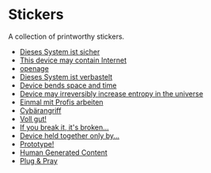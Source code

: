 Stickers
========


A collection of printworthy stickers.

* [Dieses System ist sicher](sicher/)
* [This device may contain Internet](internet/)
* [openage](openage/)
* [Dieses System ist verbastelt](verbastelt/)
* [Device bends space and time](spacetime/)
* [Device may irreversibly increase entropy in the universe](entropy/)
* [Einmal mit Profis arbeiten](einmal/)
* [Cybärangriff](cybaer/)
* [Voll gut!](voll_gut/)
* [If you break it, it's broken...](broken/)
* [Device held together only by...](held_together/)
* [Prototype!](prototype/)
* [Human Generated Content](human-generated-content/)
* [Plug & Pray](plug-and-pray/)
